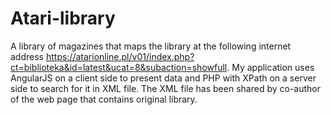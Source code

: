 # Atari-library
A library of magazines that maps the library at the following internet address 
https://atarionline.pl/v01/index.php?ct=biblioteka&id=latest&ucat=8&subaction=showfull. My application uses AngularJS on a
client side to present data and PHP with XPath on a server side to search for it in XML file. The XML file has been shared by 
co-author of the web page that contains original library.
 

